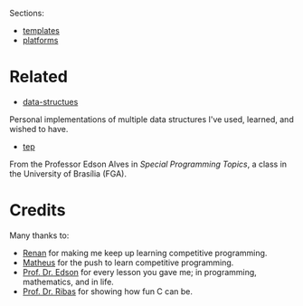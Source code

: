 Sections:

+ [templates](/templates/)
+ [platforms](/platforms/)

# Related

- [data-structues](https://github.com/BeyondMagic/data-structures)

Personal implementations of multiple data structures I've used, learned, and wished to have.

- [tep](https://github.com/edsomjr/tep)

From the Professor Edson Alves in _Special Programming Topics_, a class in the University of Brasília (FGA).

# Credits

Many thanks to:
- [Renan](https://github.com/R-enanVieira) for making me keep up learning competitive programming.
- [Matheus](https://github.com/Berguizo) for the push to learn competitive programming.
- [Prof. Dr. Edson](https://github.com/edsomjr/) for every lesson you gave me; in programming, mathematics, and in life.
- [Prof. Dr. Ribas](https://github.com/bcribas) for showing how fun C can be.
